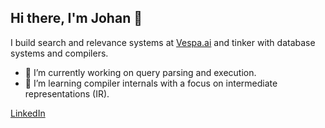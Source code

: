 ## Hi there, I'm Johan 👋

I build search and relevance systems at [Vespa.ai](https://vespa.ai) and tinker with database systems and compilers.

- 🔭 I’m currently working on query parsing and execution.
- 🌱 I’m learning compiler internals with a focus on intermediate representations (IR).

[LinkedIn](https://www.linkedin.com/in/johansolbakken/)

<!--
**johansolbakken/johansolbakken** is a ✨ _special_ ✨ repository because its `README.md` (this file) appears on your GitHub profile.

Here are some ideas to get you started:

- 🔭 I’m currently working on ...
- 🌱 I’m currently learning ...
- 👯 I’m looking to collaborate on ...
- 🤔 I’m looking for help with ...
- 💬 Ask me about ...
- 📫 How to reach me: ...
- 😄 Pronouns: ...
- ⚡ Fun fact: ...
-->
